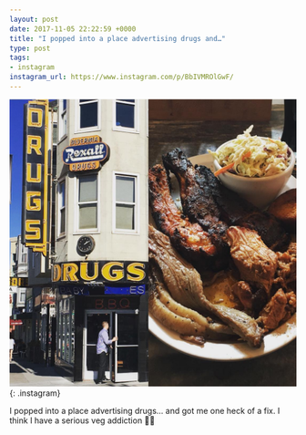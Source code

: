 ```yaml
---
layout: post
date: 2017-11-05 22:22:59 +0000
title: "I popped into a place advertising drugs and…"
type: post
tags:
- instagram
instagram_url: https://www.instagram.com/p/BbIVMROlGwF/
---
```


![Instagram - BbIVMROlGwF](/img/BbIVMROlGwF.jpg){: .instagram}

I popped into a place advertising drugs... and got me one heck of a fix. I think I have a serious veg addiction 🤣😂
